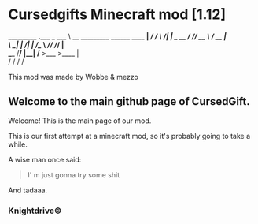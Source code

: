 # Cursedgifts Minecraft mod [1.12]

_________                                .___ 
\_   ___ \ __ _________  ______ ____   __| _/ 
/    \  \/|  |  \_  __ \/  ___// __ \ / __ |  
\     \___|  |  /|  | \/\___ \\  ___// /_/ |  
 \______  /____/ |__|  /____  >\___  >____ |   
        \/                  \/     \/     \/                            
                                                                           
                                                                            
This mod was made by Wobbe & mezzo

## Welcome to the main github page of CursedGift.

Welcome!
This is the main page of our mod.

This is our first attempt at a minecraft mod, so it's probably going to take a while.



A wise man once said:
> I' m just gonna try some shit

And tadaaa.



### Knightdrive©
